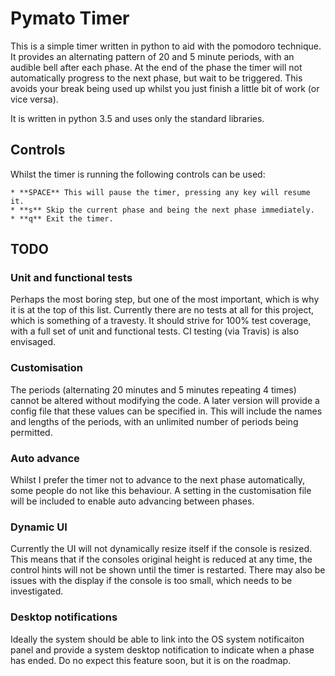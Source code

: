 # Pymato Timer

This is a simple timer written in python to aid with the pomodoro technique.
It provides an alternating pattern of 20 and 5 minute periods, with an audible
bell after each phase. At the end of the phase the timer will not automatically
progress to the next phase, but wait to be triggered. This avoids your break
being used up whilst you just finish a little bit of work (or vice versa).

It is written in python 3.5 and uses only the standard libraries.

## Controls

Whilst the timer is running the following controls can be used:

    * **SPACE** This will pause the timer, pressing any key will resume it.
    * **s** Skip the current phase and being the next phase immediately.
    * **q** Exit the timer.

## TODO

### Unit and functional tests

Perhaps the most boring step, but one of the most important, which is why it is
at the top of this list. Currently there are no tests at all for this project,
which is something of a travesty. It should strive for 100% test coverage, with
a full set of unit and functional tests. CI testing (via Travis) is also
envisaged.

### Customisation

The periods (alternating 20 minutes and 5 minutes repeating 4 times) cannot be
altered without modifying the code. A later version will provide a config file
that these values can be specified in. This will include the names and lengths
of the periods, with an unlimited number of periods being permitted.

### Auto advance

Whilst I prefer the timer not to advance to the next phase automatically, some
people do not like this behaviour. A setting in the customisation file will be
included to enable auto advancing between phases.

### Dynamic UI

Currently the UI will not dynamically resize itself if the console is resized.
This means that if the consoles original height is reduced at any time, the
control hints will not be shown until the timer is restarted. There may also
be issues with the display if the console is too small, which needs to be
investigated.

### Desktop notifications

Ideally the system should be able to link into the OS system notificaiton panel
and provide a system desktop notification to indicate when a phase has ended.
Do no expect this feature soon, but it is on the roadmap.
